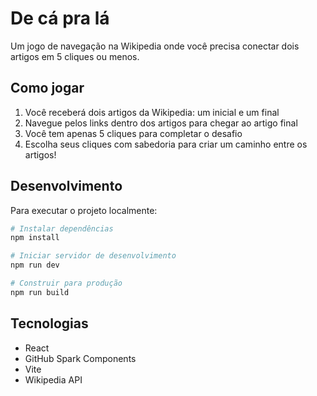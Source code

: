 # De cá pra lá

Um jogo de navegação na Wikipedia onde você precisa conectar dois artigos em 5 cliques ou menos.

## Como jogar

1. Você receberá dois artigos da Wikipedia: um inicial e um final
2. Navegue pelos links dentro dos artigos para chegar ao artigo final
3. Você tem apenas 5 cliques para completar o desafio
4. Escolha seus cliques com sabedoria para criar um caminho entre os artigos!

## Desenvolvimento

Para executar o projeto localmente:

```bash
# Instalar dependências
npm install

# Iniciar servidor de desenvolvimento
npm run dev

# Construir para produção
npm run build
```

## Tecnologias

- React
- GitHub Spark Components
- Vite
- Wikipedia API
